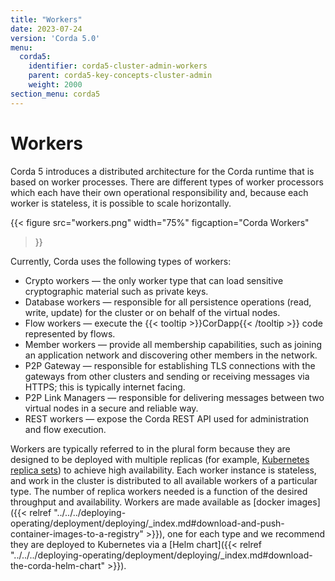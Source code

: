 ```yaml
---
title: "Workers"
date: 2023-07-24
version: 'Corda 5.0'
menu:
  corda5:
    identifier: corda5-cluster-admin-workers
    parent: corda5-key-concepts-cluster-admin
    weight: 2000
section_menu: corda5
---
```


# Workers 

Corda 5 introduces a distributed architecture for the Corda runtime that is based on worker processes. There are different types of worker processors which each have their own operational responsibility and, because each worker is stateless, it is possible to scale horizontally.

{{< 
  figure
	 src="workers.png"
   width="75%"
	 figcaption="Corda Workers"
>}}

Currently, Corda uses the following types of workers:

* Crypto workers — the only worker type that can load sensitive cryptographic material such as private keys.
* Database workers — responsible for all persistence operations (read, write, update) for the cluster or on behalf of the virtual nodes.
* Flow workers — execute the {{< tooltip >}}CorDapp{{< /tooltip >}} code represented by flows.
* Member workers — provide all membership capabilities, such as joining an application network and discovering other members in the network.
* P2P Gateway — responsible for establishing TLS connections with the gateways from other clusters and sending or receiving messages via HTTPS; this is typically internet facing.
* P2P Link Managers — responsible for delivering messages between two virtual nodes in a secure and reliable way. 
* REST workers — expose the Corda REST API used for administration and flow execution.

Workers are typically referred to in the plural form because they are designed to be deployed with multiple replicas (for example, [Kubernetes replica sets](https://kubernetes.io/docs/concepts/workloads/controllers/replicaset/)) to achieve high availability. 
Each worker instance is stateless, and work in the cluster is distributed to all available workers of a particular type. The number of replica workers needed is a function of the desired throughput and availability.
Workers are made available as [docker images]({{< relref "../../../deploying-operating/deployment/deploying/_index.md#download-and-push-container-images-to-a-registry" >}}), one for each type and we recommend they are deployed to Kubernetes via a [Helm chart]({{< relref "../../../deploying-operating/deployment/deploying/_index.md#download-the-corda-helm-chart" >}}).
